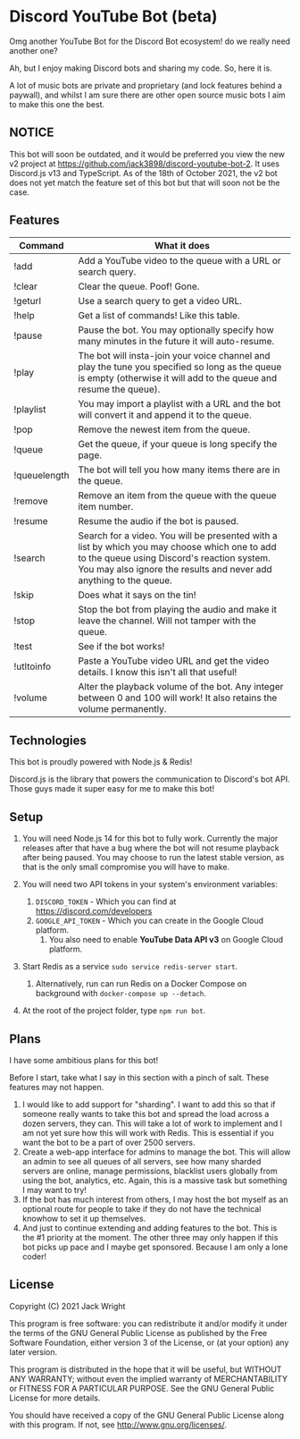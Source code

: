 # Discord YouTube Bot (beta)
Omg another YouTube Bot for the Discord Bot ecosystem! do we really need another one?

Ah, but I enjoy making Discord bots and sharing my code. So, here it is.

A lot of music bots are private and proprietary (and lock features behind a paywall), and whilst I am sure there are other open source music bots I aim to make this one the best.

## NOTICE
This bot will soon be outdated, and it would be preferred you view the new v2 project at https://github.com/jack3898/discord-youtube-bot-2. It uses Discord.js v13 and TypeScript. As of the 18th of October 2021, the v2 bot does not yet match the feature set of this bot but that will soon not be the case.

## Features
| Command               | What it does                                                 |
| --------------------- | ------------------------------------------------------------ |
| !add <URL or search>  | Add a YouTube video to the queue with a URL or search query. |
| !clear                | Clear the queue. Poof! Gone.                                 |
| !geturl <search>      | Use a search query to get a video URL.                       |
| !help <page>          | Get a list of commands! Like this table.                     |
| !pause <minutes>      | Pause the bot. You may optionally specify how many minutes in the future it will auto-resume. |
| !play <URL or search> | The bot will insta-join your voice channel and play the tune you specified so long as the queue is empty (otherwise it will add to the queue and resume the queue). |
| !playlist <URL>       | You may import a playlist with a URL and the bot will convert it and append it to the queue. |
| !pop                  | Remove the newest item from the queue.                       |
| !queue <page>         | Get the queue, if your queue is long specify the page.       |
| !queuelength          | The bot will tell you how many items there are in the queue. |
| !remove               | Remove an item from the queue with the queue item number.    |
| !resume               | Resume the audio if the bot is paused.                       |
| !search               | Search for a video. You will be presented with a list by which you may choose which one to add to the queue using Discord's reaction system. You may also ignore the results and never add anything to the queue. |
| !skip                 | Does what it says on the tin!                                |
| !stop                 | Stop the bot from playing the audio and make it leave the channel. Will not tamper with the queue. |
| !test                 | See if the bot works!                                        |
| !utltoinfo <URL>      | Paste a YouTube video URL and get the video details. I know this isn't all that useful! |
| !volume <percentage>  | Alter the playback volume of the bot. Any integer between 0 and 100 will work! It also retains the volume permanently. |



## Technologies
This bot is proudly powered with Node.js & Redis!

Discord.js is the library that powers the communication to Discord's bot API. Those guys made it super easy for me to make this bot!


## Setup
1. You will need Node.js 14 for this bot to fully work. Currently the major releases after that have a bug where the bot will not resume playback after being paused. You may choose to run the latest stable version, as that is the only small compromise you will have to make.

2. You will need two API tokens in your system's environment variables:
   1. `DISCORD_TOKEN` - Which you can find at https://discord.com/developers
   2. `GOOGLE_API_TOKEN` - Which you can create in the Google Cloud platform.
      1. You also need to enable **YouTube Data API v3** on Google Cloud platform.

3. Start Redis as a service `sudo service redis-server start`.
   1. Alternatively, run can run Redis on a Docker Compose on background with `docker-compose up --detach`.
4. At the root of the project folder, type `npm run bot`.

## Plans

I have some ambitious plans for this bot!

Before I start, take what I say in this section with a pinch of salt. These features may not happen.

1. I would like to add support for "sharding". I want to add this so that if someone really wants to take this bot and spread the load across a dozen servers, they can. This will take a lot of work to implement and I am not yet sure how this will work with Redis. This is essential if you want the bot to be a part of over 2500 servers.
2. Create a web-app interface for admins to manage the bot. This will allow an admin to see all queues of all servers, see how many sharded servers are online, manage permissions, blacklist users globally from using the bot, analytics, etc. Again, this is a massive task but something I may want to try!
3. If the bot has much interest from others, I may host the bot myself as an optional route for people to take if they do not have the technical knowhow to set it up themselves.
4. And just to continue extending and adding features to the bot. This is the #1 priority at the moment. The other three may only happen if this bot picks up pace and I maybe get sponsored. Because I am only a lone coder!

## License

Copyright (C) 2021 Jack Wright

This program is free software: you can redistribute it and/or modify
it under the terms of the GNU General Public License as published by
the Free Software Foundation, either version 3 of the License, or
(at your option) any later version.

This program is distributed in the hope that it will be useful,
but WITHOUT ANY WARRANTY; without even the implied warranty of
MERCHANTABILITY or FITNESS FOR A PARTICULAR PURPOSE.  See the
GNU General Public License for more details.

You should have received a copy of the GNU General Public License
along with this program.  If not, see <http://www.gnu.org/licenses/>.
